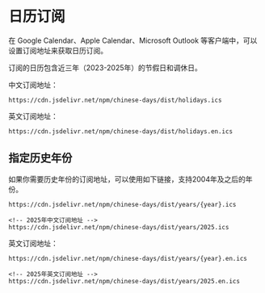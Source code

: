 # 日历订阅

在 Google Calendar、Apple Calendar、Microsoft Outlook 等客户端中，可以设置订阅地址来获取日历订阅。

订阅的日历包含近三年（2023-2025年）的节假日和调休日。

中文订阅地址：
```
https://cdn.jsdelivr.net/npm/chinese-days/dist/holidays.ics
```

英文订阅地址： 
```
https://cdn.jsdelivr.net/npm/chinese-days/dist/holidays.en.ics
```

## 指定历史年份

如果你需要历史年份的订阅地址，可以使用如下链接，支持2004年及之后的年份。

```
https://cdn.jsdelivr.net/npm/chinese-days/dist/years/{year}.ics

<!-- 2025年中文订阅地址 -->
https://cdn.jsdelivr.net/npm/chinese-days/dist/years/2025.ics
```

英文订阅地址：
```
https://cdn.jsdelivr.net/npm/chinese-days/dist/years/{year}.en.ics

<!-- 2025年英文订阅地址 -->
https://cdn.jsdelivr.net/npm/chinese-days/dist/years/2025.en.ics
```
